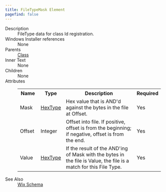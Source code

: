 ```yaml
---
title: FileTypeMask Element
pagefind: false
---
```

<dl>
  <dt>Description</dt>
  <dd>FileType data for class Id registration.</dd>
  <dt>Windows Installer references</dt>
  <dd>None</dd>
  <dt>Parents</dt>
  <dd>
    <a href="../class/">Class</a>
  </dd>
  <dt>Inner Text</dt>
  <dd>None</dd>
  <dt>Children</dt>
  <dd>None</dd>
  <dt>Attributes</dt>
  <dd>
    <table cellspacing="0" cellpadding="0" class="schema">
      <tr>
        <th width="15%">Name</th>
        <th width="15%">Type</th>
        <th width="65%">Description</th>
        <th width="15%">Required</th>
      </tr>
      <tr>
        <td>Mask</td>
        <td><a href="../simple_type_hextype/">HexType</a></td>
        <td>Hex value that is AND'd against the bytes in the file at Offset.</td>
        <td>Yes</td>
      </tr>
      <tr>
        <td>Offset</td>
        <td>Integer</td>
        <td>Offset into file. If positive, offset is from the beginning; if negative, offset is from the end.</td>
        <td>Yes</td>
      </tr>
      <tr>
        <td>Value</td>
        <td><a href="../simple_type_hextype/">HexType</a></td>
        <td>If the result of the AND'ing of Mask with the bytes in the file is Value, the file is a match for this File Type.</td>
        <td>Yes</td>
      </tr>
    </table>
  </dd>
  <dt>See Also</dt>
  <dd>
    <a href="../">Wix Schema</a>
  </dd>
</dl>
